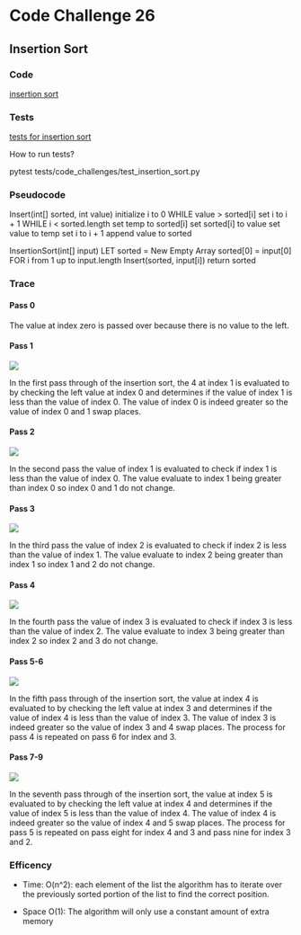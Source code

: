 # Code Challenge 26

## Insertion Sort

### Code

[insertion sort](code_challenges/insertion_sort.py)

### Tests

[tests for insertion sort](tests/code_challenges/test_insertion_sort.py)

How to run tests?

pytest tests/code_challenges/test_insertion_sort.py

### Pseudocode
Insert(int[] sorted, int value)
  initialize i to 0
  WHILE value > sorted[i]
    set i to i + 1
  WHILE i < sorted.length
    set temp to sorted[i]
    set sorted[i] to value
    set value to temp
    set i to i + 1
  append value to sorted

InsertionSort(int[] input)
  LET sorted = New Empty Array
  sorted[0] = input[0]
  FOR i from 1 up to input.length
    Insert(sorted, input[i])
  return sorted

### Trace

#### Pass 0
The value at index zero is passed over because there is no value to the left.

#### Pass 1

![](code_challenges/assets/insertion_sort/insertion_sort-pass1.png)

In the first pass through of the insertion sort, the 4 at index 1 is evaluated to by checking the left value at index
0 and determines if the value of index 1 is less than the value of index 0. The value of index 0 is indeed greater so the
value of index 0 and 1 swap places.

#### Pass 2

![](code_challenges/assets/insertion_sort/insertion_sort-pass2.png)

In the second pass the value of index 1 is evaluated to check if index 1 is less than the value of
index 0. The value evaluate to index 1 being greater than index 0 so index 0 and 1 do not change.


#### Pass 3

![](code_challenges/assets/insertion_sort/insertion_sort-pass3.png)

In the third pass the value of index 2 is evaluated to check if index 2 is less than the value of
index 1. The value evaluate to index 2 being greater than index 1 so index 1 and 2 do not change.

#### Pass 4

![](code_challenges/assets/insertion_sort/insertion_sort-pass4.png)

In the fourth pass the value of index 3 is evaluated to check if index 3 is less than the value of
index 2. The value evaluate to index 3 being greater than index 2 so index 2 and 3 do not change.

#### Pass 5-6

![](code_challenges/assets/insertion_sort/insertion_sort-pass5-6.png)

In the fifth pass through of the insertion sort, the value at index 4 is evaluated to by checking the left value at index
3 and determines if the value of index 4 is less than the value of index 3. The value of index 3 is indeed greater so the
value of index 3 and 4 swap places. The process for pass 4 is repeated on pass 6 for index  and 3.

#### Pass 7-9

![](code_challenges/assets/insertion_sort/insertion_sort-pass7-9.png)

In the seventh pass through of the insertion sort, the value at index 5 is evaluated to by checking the left value at index
4 and determines if the value of index 5 is less than the value of index 4. The value of index 4 is indeed greater so the
value of index 4 and 5 swap places. The process for pass 5 is repeated on pass eight for index 4 and 3 and pass nine for index 3 and 2.


### Efficency

 - Time: O(n^2): each element of the list the algorithm has to iterate over the previously sorted portion of the list to find the correct position.

 - Space O(1): The algorithm will only use a constant amount of extra memory




